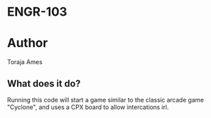 # ENGR-103

# Author
Toraja Ames

## What does it do?
Running this code will start a game similar to the classic arcade game "Cyclone", and uses a CPX board to allow intercations irl.
